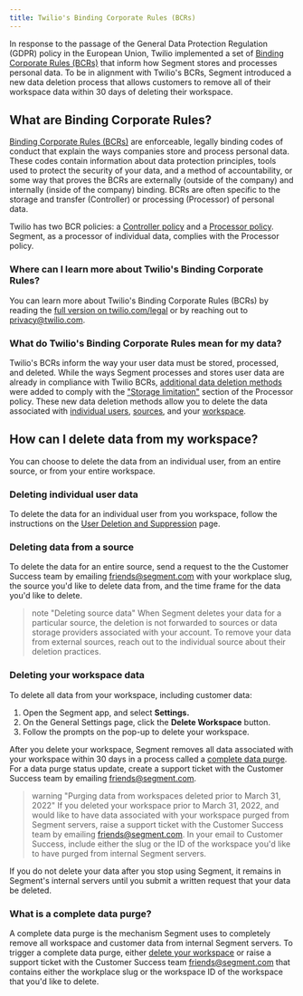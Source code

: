 ```yaml
---
title: Twilio's Binding Corporate Rules (BCRs)
---
```


In response to the passage of the General Data Protection Regulation (GDPR) policy in the European Union, Twilio implemented a set of [Binding Corporate Rules (BCRs)](https://www.twilio.com/legal/binding-corporate-rules) that inform how Segment stores and processes personal data. To be in alignment with Twilio's BCRs, Segment introduced a new data deletion process that allows customers to remove all of their workspace data within 30 days of deleting their workspace. 

## What are Binding Corporate Rules?

[Binding Corporate Rules (BCRs)](https://ec.europa.eu/info/law/law-topic/data-protection/international-dimension-data-protection/binding-corporate-rules-bcr_en) are enforceable, legally binding codes of conduct that explain the ways companies store and process personal data. These codes contain information about data protection principles, tools used to protect the security of your data, and a method of accountability, or some way that proves the BCRs are externally (outside of the company) and internally (inside of the company) binding.  BCRs are often specific to the storage and transfer (Controller) or processing (Processor) of personal data. 

Twilio has two BCR policies: a [Controller policy](https://www.twilio.com/legal/bcr/controller) and a [Processor policy](https://www.twilio.com/legal/bcr/processor). Segment, as a processor of individual data, complies with the Processor policy.

### Where can I learn more about Twilio's Binding Corporate Rules?
 
You can learn more about Twilio's Binding Corporate Rules (BCRs) by reading the [full version on twilio.com/legal](https://www.twilio.com/legal/bcr) or by reaching out to [privacy@twilio.com](mailto:privacy@twilio.com).

### What do Twilio's Binding Corporate Rules mean for my data?

Twilio's BCRs inform the way your user data must be stored, processed, and deleted. While the ways Segment processes and stores user data are already in compliance with Twilio BCRs, [additional data deletion methods](#how-can-i-delete-data-from-my-workspace) were added to comply with the ["Storage limitation"](https://www.twilio.com/legal/bcr/processor#part-ii-our-obligations) section of the Processor policy. These new data deletion methods allow you to delete the data associated with [individual users](#deleting-individual-user-data), [sources](#deleting-data-from-a-source), and your [workspace](#deleting-your-workspace-data). 

## How can I delete data from my workspace?

You can choose to delete the data from an individual user, from an entire source, or from your entire workspace. 

### Deleting individual user data
To delete the data for an individual user from you workspace, follow the instructions on the [User Deletion and Suppression](/docs/privacy/user-deletion-and-suppression) page.

### Deleting data from a source
To delete the data for an entire source, send a request to the the Customer Success team by emailing [friends@segment.com](mailto:friends@segment.com) with your workplace slug, the source you'd like to delete data from, and the time frame for the data you'd like to delete. 

> note "Deleting source data"
> When Segment deletes your data for a particular source, the deletion is not forwarded to sources or data storage providers associated with your account. To remove your data from external sources, reach out to the individual source about their deletion practices. 

### Deleting your workspace data

To delete all data from your workspace, including customer data:

1. Open the Segment app, and select **Settings.**
2. On the General Settings page, click the **Delete Workspace** button. 
3. Follow the prompts on the pop-up to delete your workspace. 

After you delete your workspace, Segment removes all data associated with your workspace within 30 days in a process called a [complete data purge](#what-is-a-complete-data-purge). For a data purge status update, create a support ticket with the Customer Success team by emailing [friends@segment.com](mailto:friends@segment.com).

> warning "Purging data from workspaces deleted prior to March 31, 2022"
> If you deleted your workspace prior to March 31, 2022, and would like to have data associated with your workspace purged from Segment servers, raise a support ticket with the Customer Success team by emailing [friends@segment.com](mailto:friends@segment.com). In your email to Customer Success, include either the slug or the ID of the workspace you'd like to have purged from internal Segment servers. 

If you do not delete your data after you stop using Segment, it remains in Segment's internal servers until you submit a written request that your data be deleted. 

### What is a complete data purge?

A complete data purge is the mechanism Segment uses to completely remove all workspace and customer data from internal Segment servers. To trigger a complete data purge, either [delete your workspace](#how-can-i-delete-data-from-my-workspace) or raise a support ticket with the Customer Success team [friends@segment.com](mailto:friends@segment.com) that contains either the workplace slug or the workspace ID of the workspace that you'd like to delete.
